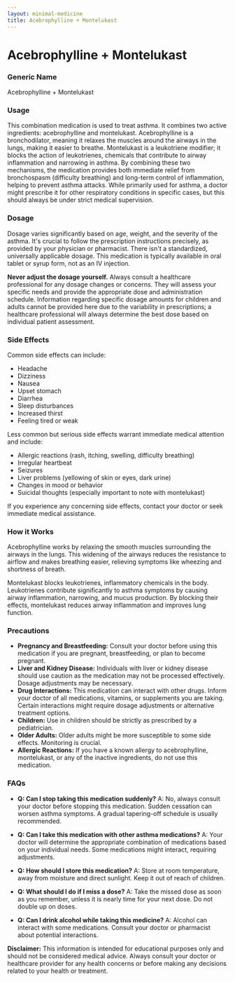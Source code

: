 ```yaml
---
layout: minimal-medicine
title: Acebrophylline + Montelukast
---
```


# Acebrophylline + Montelukast
### Generic Name
Acebrophylline + Montelukast

### Usage

This combination medication is used to treat asthma.  It combines two active ingredients: acebrophylline and montelukast.  Acebrophylline is a bronchodilator, meaning it relaxes the muscles around the airways in the lungs, making it easier to breathe.  Montelukast is a leukotriene modifier; it blocks the action of leukotrienes, chemicals that contribute to airway inflammation and narrowing in asthma.  By combining these two mechanisms, the medication provides both immediate relief from bronchospasm (difficulty breathing) and long-term control of inflammation, helping to prevent asthma attacks.  While primarily used for asthma, a doctor might prescribe it for other respiratory conditions in specific cases, but this should always be under strict medical supervision.


### Dosage

Dosage varies significantly based on age, weight, and the severity of the asthma.  It's crucial to follow the prescription instructions precisely, as provided by your physician or pharmacist.  There isn't a standardized, universally applicable dosage.  This medication is typically available in oral tablet or syrup form, not as an IV injection.  

**Never adjust the dosage yourself.** Always consult a healthcare professional for any dosage changes or concerns.  They will assess your specific needs and provide the appropriate dose and administration schedule.  Information regarding specific dosage amounts for children and adults cannot be provided here due to the variability in prescriptions;  a healthcare professional will always determine the best dose based on individual patient assessment.

### Side Effects

Common side effects can include:

* Headache
* Dizziness
* Nausea
* Upset stomach
* Diarrhea
* Sleep disturbances
* Increased thirst
* Feeling tired or weak

Less common but serious side effects warrant immediate medical attention and include:

* Allergic reactions (rash, itching, swelling, difficulty breathing)
* Irregular heartbeat
* Seizures
* Liver problems (yellowing of skin or eyes, dark urine)
* Changes in mood or behavior
* Suicidal thoughts (especially important to note with montelukast)


If you experience any concerning side effects, contact your doctor or seek immediate medical assistance.


### How it Works

Acebrophylline works by relaxing the smooth muscles surrounding the airways in the lungs. This widening of the airways reduces the resistance to airflow and makes breathing easier, relieving symptoms like wheezing and shortness of breath.  

Montelukast blocks leukotrienes, inflammatory chemicals in the body.  Leukotrienes contribute significantly to asthma symptoms by causing airway inflammation, narrowing, and mucus production. By blocking their effects, montelukast reduces airway inflammation and improves lung function.


### Precautions

* **Pregnancy and Breastfeeding:**  Consult your doctor before using this medication if you are pregnant, breastfeeding, or plan to become pregnant.
* **Liver and Kidney Disease:** Individuals with liver or kidney disease should use caution as the medication may not be processed effectively. Dosage adjustments may be necessary.
* **Drug Interactions:**  This medication can interact with other drugs.  Inform your doctor of all medications, vitamins, or supplements you are taking.  Certain interactions might require dosage adjustments or alternative treatment options.
* **Children:** Use in children should be strictly as prescribed by a pediatrician.
* **Older Adults:** Older adults might be more susceptible to some side effects.  Monitoring is crucial.
* **Allergic Reactions:** If you have a known allergy to acebrophylline, montelukast, or any of the inactive ingredients, do not use this medication.


### FAQs

* **Q: Can I stop taking this medication suddenly?**  A: No, always consult your doctor before stopping this medication.  Sudden cessation can worsen asthma symptoms.  A gradual tapering-off schedule is usually recommended.

* **Q: Can I take this medication with other asthma medications?** A:  Your doctor will determine the appropriate combination of medications based on your individual needs.  Some medications might interact, requiring adjustments.

* **Q: How should I store this medication?** A: Store at room temperature, away from moisture and direct sunlight.  Keep it out of reach of children.

* **Q: What should I do if I miss a dose?** A: Take the missed dose as soon as you remember, unless it is nearly time for your next dose. Do not double up on doses.

* **Q: Can I drink alcohol while taking this medicine?** A: Alcohol can interact with some medications. Consult your doctor or pharmacist about potential interactions.

**Disclaimer:** This information is intended for educational purposes only and should not be considered medical advice.  Always consult your doctor or healthcare provider for any health concerns or before making any decisions related to your health or treatment.
